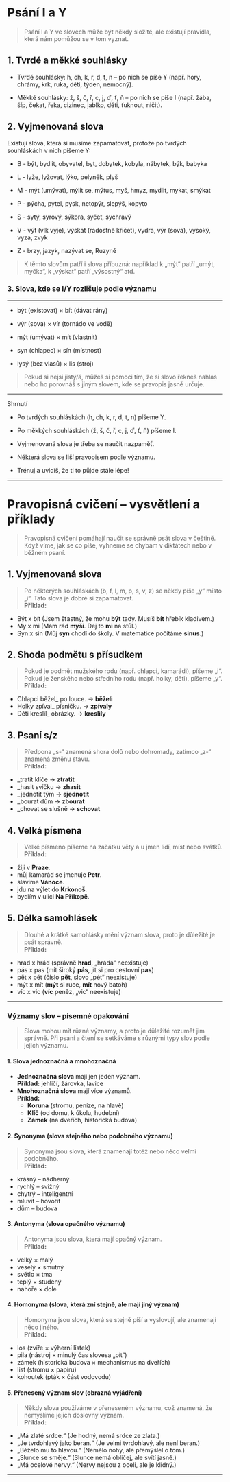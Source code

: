 # Psání I a Y

> Psání I a Y ve slovech může být někdy složité, ale existují pravidla, která nám pomůžou se v tom vyznat.

## 1. Tvrdé a měkké souhlásky

- Tvrdé souhlásky: h, ch, k, r, d, t, n – po nich se píše Y (např. hory, chrámy, krk, ruka, děti, týden, nemocný).

- Měkké souhlásky: ž, š, č, ř, c, j, ď, ť, ň – po nich se píše I (např. žába, šíp, čekat, řeka, cizinec, jablko, děti, ťuknout, ničit).

## 2. Vyjmenovaná slova

Existují slova, která si musíme zapamatovat, protože po tvrdých souhláskách v nich píšeme Y:

- B - být, bydlit, obyvatel, byt, dobytek, kobyla, nábytek, býk, babyka

- L - lyže, lyžovat, lýko, pelyněk, plyš

- M - mýt (umývat), mýlit se, mýtus, myš, hmyz, mydlit, mykat, smýkat

- P - pýcha, pytel, pysk, netopýr, slepýš, kopyto

- S - sytý, syrový, sýkora, syčet, sychravý

- V - výt (vlk vyje), výskat (radostně křičet), vydra, výr (sova), vysoký, vyza, zvyk

- Z - brzy, jazyk, nazývat se, Ruzyně

> K těmto slovům patří i slova příbuzná: například k „mýt“ patří „umýt, myčka“, k „výskat“ patří „výsostný“ atd.

### 3. Slova, kde se I/Y rozlišuje podle významu
****
- být (existovat) × bít (dávat rány)

- výr (sova) × vír (tornádo ve vodě)

- mýt (umývat) × mít (vlastnit)

- syn (chlapec) × sín (místnost)

- lysý (bez vlasů) × lis (stroj)

> Pokud si nejsi jistý/á, můžeš si pomoci tím, že si slovo řekneš nahlas nebo ho porovnáš s jiným slovem, kde se pravopis jasně určuje.
****
Shrnutí

- Po tvrdých souhláskách (h, ch, k, r, d, t, n) píšeme Y.

- Po měkkých souhláskách (ž, š, č, ř, c, j, ď, ť, ň) píšeme I.

- Vyjmenovaná slova je třeba se naučit nazpaměť.

- Některá slova se liší pravopisem podle významu.

- Trénuj a uvidíš, že ti to půjde stále lépe!
****

# **Pravopisná cvičení – vysvětlení a příklady**  

>Pravopisná cvičení pomáhají naučit se správně psát slova v češtině. Když víme, jak se co píše, vyhneme se chybám v diktátech nebo v běžném psaní.  

## **1. Vyjmenovaná slova**  
>Po některých souhláskách (b, f, l, m, p, s, v, z) se někdy píše „y“ místo „i“. Tato slova je dobré si zapamatovat.  
**Příklad:**  
- Být x bít (Jsem šťastný, že mohu **být** tady. Musíš **bít** hřebík kladivem.)  
- My x mi (Mám rád **myši**. Dej to **mi** na stůl.)  
- Syn x sin (Můj **syn** chodí do školy. V matematice počítáme **sinus**.)  

## **2. Shoda podmětu s přísudkem**  
>Pokud je podmět mužského rodu (např. chlapci, kamarádi), píšeme „i“. Pokud je ženského nebo středního rodu (např. holky, děti), píšeme „y“.  
**Příklad:**  
- Chlapci běžel_ po louce. → **běželi**  
- Holky zpíval_ písničku. → **zpívaly**  
- Děti kreslil_ obrázky. → **kreslily**  

## **3. Psaní s/z**  
>Předpona „s-“ znamená shora dolů nebo dohromady, zatímco „z-“ znamená změnu stavu.  
**Příklad:**  
- _tratit klíče → **ztratit**  
- _hasit svíčku → **zhasit**  
- _jednotit tým → **sjednotit**  
- _bourat dům → **zbourat**  
- _chovat se slušně → **schovat**  

## **4. Velká písmena**  
>Velké písmeno píšeme na začátku věty a u jmen lidí, míst nebo svátků.  
**Příklad:**  
- žiji v **Praze**.  
- můj kamarád se jmenuje **Petr**.  
- slavíme **Vánoce**.  
- jdu na výlet do **Krkonoš**.  
- bydlím v ulici **Na Příkopě**.  

## **5. Délka samohlásek**  
>Dlouhé a krátké samohlásky mění význam slova, proto je důležité je psát správně.  
**Příklad:**  
- hrad x hrád (správně **hrad**, „hráda“ neexistuje)  
- pás x pas (mít široký **pás**, jít si pro cestovní **pas**)  
- pět x pét (číslo **pět**, slovo „pét“ neexistuje)  
- mýt x mít (**mýt** si ruce, **mít** nový batoh)  
- víc x vic (**víc** peněz, „vic“ neexistuje)  
****
### **Významy slov – písemné opakování**  

>Slova mohou mít různé významy, a proto je důležité rozumět jim správně. Při psaní a čtení se setkáváme s různými typy slov podle jejich významu.  

#### **1. Slova jednoznačná a mnohoznačná**  
- **Jednoznačná slova** mají jen jeden význam.  
  **Příklad:** jehličí, žárovka, lavice  
- **Mnohoznačná slova** mají více významů.  
  **Příklad:**  
  - **Koruna** (stromu, peníze, na hlavě)  
  - **Klíč** (od domu, k úkolu, hudební)  
  - **Zámek** (na dveřích, historická budova)  

#### **2. Synonyma (slova stejného nebo podobného významu)**  
>Synonyma jsou slova, která znamenají totéž nebo něco velmi podobného.  
**Příklad:**  
- krásný – nádherný  
- rychlý – svižný  
- chytrý – inteligentní  
- mluvit – hovořit  
- dům – budova  

#### **3. Antonyma (slova opačného významu)**  
>Antonyma jsou slova, která mají opačný význam.  
**Příklad:**  
- velký × malý  
- veselý × smutný  
- světlo × tma  
- teplý × studený  
- nahoře × dole  

#### **4. Homonyma (slova, která zní stejně, ale mají jiný význam)**  
>Homonyma jsou slova, která se stejně píší a vyslovují, ale znamenají něco jiného.  
**Příklad:**  
- los (zvíře × výherní lístek)  
- pila (nástroj × minulý čas slovesa „pít“)  
- zámek (historická budova × mechanismus na dveřích)  
- list (stromu × papíru)  
- kohoutek (pták × část vodovodu)  

#### **5. Přenesený význam slov (obrazná vyjádření)**  
>Někdy slova používáme v přeneseném významu, což znamená, že nemyslíme jejich doslovný význam.  
**Příklad:**  
- „Má zlaté srdce.“ (Je hodný, nemá srdce ze zlata.)  
- „Je tvrdohlavý jako beran.“ (Je velmi tvrdohlavý, ale není beran.)  
- „Běželo mu to hlavou.“ (Nemělo nohy, ale přemýšlel o tom.)  
- „Slunce se směje.“ (Slunce nemá obličej, ale svítí jasně.)  
- „Má ocelové nervy.“ (Nervy nejsou z oceli, ale je klidný.)  
****

